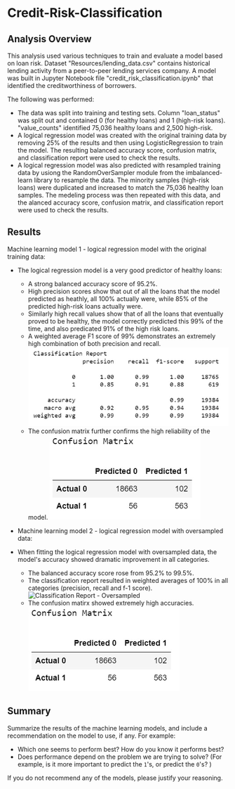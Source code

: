 # Credit-Risk-Classification

## Analysis Overview

This analysis used various techniques to train and evaluate a model based on loan risk. Dataset "Resources/lending_data.csv" contains historical lending activity from a peer-to-peer lending services company. A model was built in Jupyter Notebook file "credit_risk_classification.ipynb" that identified the creditworthiness of borrowers.  

The following was performed:
* The data was split into training and testing sets. Column "loan_status" was split out and contained 0 (for healthy loans) and 1 (high-risk loans). "value_counts" identified 75,036 healthy loans and 2,500 high-risk.
* A logical regression model was created with the original training data by removing 25% of the results and then using LogisticRegression to train the model. The resulting balanced accuracy score, confusion matrix, and classification report were used to check the results.
* A logical regression model was also predicted with resampled training data by usiong the RandomOverSampler module from the imbalanced-learn library to resample the data. The minority samples (high-risk loans) were duplicated and increased to match the 75,036 healthy loan samples. The medeling process was then repeated with this data, and the alanced accuracy score, confusion matrix, and classification report were used to check the results.

## Results

Machine learning model 1 - logical regression model with the original training data:
* The logical regression model is a very good predictor of healthy loans:
  * A strong balanced accuracy score of 95.2%.
  * High precision scores show that out of all the loans that the model predicted as heathly, all 100% actually were, while 85% of the predicted high-risk loans actually were.
  * Similarly high recall values show that of all the loans that eventually proved to be healthy, the model correctly predicted this 99% of the time, and also predicated 91% of the high risk loans.
  * A weighted average F1 score of 99% demonstrates an extremely high combination of both precision and recall.
   ![Classification Report - Original](/Images/Classification_Report_Original.jpg "Classification_Report_Original")
  * The confusion matrix further confirms the high reliability of the model.
  ![Confusion Matrix - Original](/Images/Confusion_Matrix_Original.jpg "Confusion Matrix - Original")


* Machine learning model 2 - logical regression model with oversampled data:
* When fitting the logical regression model with oversampled data, the model's accuracy showed dramatic improvement in all categories.
  * The balanced accuracy score rose from 95.2% to 99.5%.
  * The classification report resulted in weighted averages of 100% in all categories (precision, recall and f-1 score).
   ![Classification Report - Oversampled](/Images/Classification_Report_Oversamples.jpg "Classification_Report_Oversampled")
  * The confusion matirx showed extremely high accuracies.
  ![Confusion Matrix - Original](/Images/Confusion_Matrix_Original.jpg "Confusion Matrix - Original")

## Summary

Summarize the results of the machine learning models, and include a recommendation on the model to use, if any. For example:
* Which one seems to perform best? How do you know it performs best?
* Does performance depend on the problem we are trying to solve? (For example, is it more important to predict the `1`'s, or predict the `0`'s? )

If you do not recommend any of the models, please justify your reasoning.